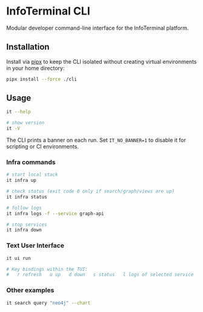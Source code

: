 # InfoTerminal CLI

Modular developer command-line interface for the InfoTerminal platform.

## Installation

Install via [pipx](https://pypa.github.io/pipx/) to keep the CLI isolated
without creating virtual environments in your home directory:

```bash
pipx install --force ./cli
```

## Usage

```bash
it --help

# show version
it -V
```

The CLI prints a banner on each run. Set `IT_NO_BANNER=1` to disable it
for scripting or CI environments.

### Infra commands

```bash
# start local stack
it infra up

# check status (exit code 0 only if search/graph/views are up)
it infra status

# follow logs
it infra logs -f --service graph-api

# stop services
it infra down
```

### Text User Interface

```bash
it ui run

# Key bindings within the TUI:
#   r refresh   u up   d down   s status   l logs of selected service
```

### Other examples

```bash
it search query "neo4j" --chart
```
